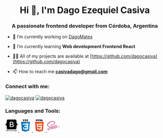<h1 align="center">Hi 👋, I'm Dago Ezequiel Casiva</h1>
<h3 align="center">A passionate frontend developer from Córdoba, Argentina</h3>

- 🔭 I’m currently working on [DagoMates](https://github.com/dagocasiva/DagoMates)

- 🌱 I’m currently learning **Web development Frontend React**

- 👨‍💻 All of my projects are available at [https://github.com/dagocasiva](https://github.com/dagocasiva)

- 📫 How to reach me **casivadago@gmail.com**

<h3 align="left">Connect with me:</h3>
<p align="left">
<a href="https://twitter.com/dagocasiva" target="blank"><img align="center" src="https://raw.githubusercontent.com/rahuldkjain/github-profile-readme-generator/master/src/images/icons/Social/twitter.svg" alt="dagocasiva" height="30" width="40" /></a>
<a href="https://instagram.com/dagocasiva" target="blank"><img align="center" src="https://raw.githubusercontent.com/rahuldkjain/github-profile-readme-generator/master/src/images/icons/Social/instagram.svg" alt="dagocasiva" height="30" width="40" /></a>
</p>

<h3 align="left">Languages and Tools:</h3>
<p align="left"> <a href="https://getbootstrap.com" target="_blank" rel="noreferrer"> <img src="https://raw.githubusercontent.com/devicons/devicon/master/icons/bootstrap/bootstrap-plain-wordmark.svg" alt="bootstrap" width="40" height="40"/> </a> <a href="https://www.w3schools.com/css/" target="_blank" rel="noreferrer"> <img src="https://raw.githubusercontent.com/devicons/devicon/master/icons/css3/css3-original-wordmark.svg" alt="css3" width="40" height="40"/> </a> <a href="https://www.w3.org/html/" target="_blank" rel="noreferrer"> <img src="https://raw.githubusercontent.com/devicons/devicon/master/icons/html5/html5-original-wordmark.svg" alt="html5" width="40" height="40"/> </a> <a href="https://sass-lang.com" target="_blank" rel="noreferrer"> <img src="https://raw.githubusercontent.com/devicons/devicon/master/icons/sass/sass-original.svg" alt="sass" width="40" height="40"/> </a> </p>
